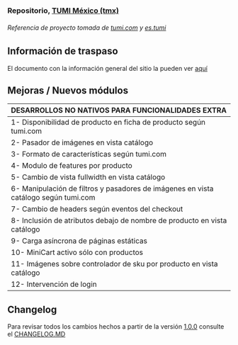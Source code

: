 ### Repositorio, [TUMI México (tmx)](https://www.tumi.com.mx/)
###### Referencia de proyecto tomada de [tumi.com](https://www.tumi.com/) y [es.tumi](https://es.tumi.com/)

## Información de traspaso

El documento con la información general del sitio la pueden ver [aquí](https://docs.google.com/spreadsheets/d/1lo_GLWXn9bZlqjfaz78NxNemUqmp7Jfeew6AaVrSqhE/edit?usp=sharing)

## Mejoras / Nuevos módulos

|DESARROLLOS NO NATIVOS PARA FUNCIONALIDADES EXTRA|
|:---|
| 1- Disponibilidad de producto en ficha de producto según tumi.com | 
| 2- Pasador de imágenes en vista catálogo | 
| 3- Formato de características según tumi.com | 
| 4- Modulo de features por producto | 
| 5- Cambio de vista fullwidth en vista catálogo |
| 6- Manipulación de filtros y pasadores de imágenes en vista catálogo según tumi.com | 
| 7- Cambio de headers según eventos del checkout | 
| 8- Inclusión de atributos debajo de nombre de producto en vista catálogo |
| 9- Carga asíncrona de páginas estáticas |
| 10- MiniCart activo sólo con productos |
| 11- Imágenes sobre controlador de sku por producto en vista catálogo |
| 12- Intervención de login |

## Changelog

Para revisar todos los cambios hechos a partir de la versión [1.0.0](https://github.com/jesuspoleo18/tumiMexico/releases/tag/v1.0.0) consulte el [CHANGELOG.MD](https://github.com/jesuspoleo18/tumiMexico/blob/master/CHANGELOG.md)